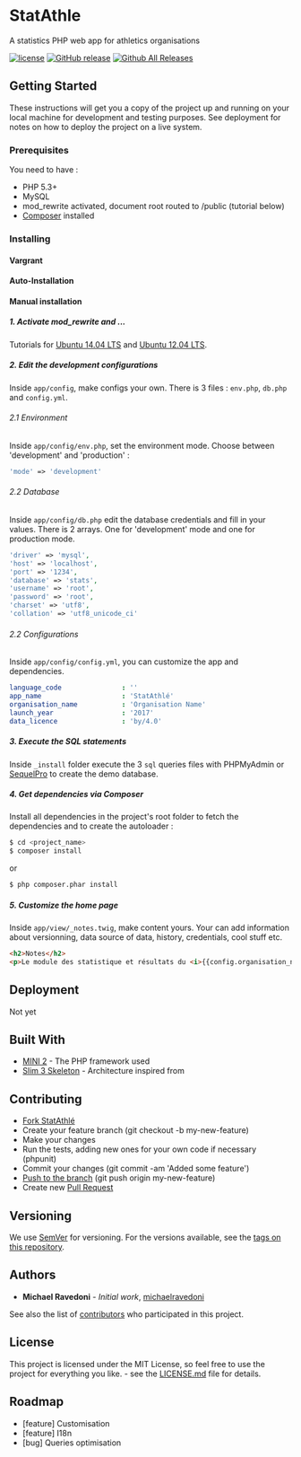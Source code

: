 # StatAthle

A statistics PHP web app for athletics organisations

[![license](https://img.shields.io/github/license/michaelravedoni/statathle.svg)]()
[![GitHub release](https://img.shields.io/github/release/michaelravedoni/statathle.svg)]()
[![Github All Releases](https://img.shields.io/github/downloads/michaelravedoni/atom/statathle.svg)]()

## Getting Started

These instructions will get you a copy of the project up and running on your local machine for development and testing purposes. See deployment for notes on how to deploy the project on a live system.

### Prerequisites

You need to have :

- PHP 5.3+
- MySQL
- mod_rewrite activated, document root routed to /public (tutorial below)
- [Composer](https://getcomposer.org/download/) installed

### Installing

#### Vargrant

#### Auto-Installation

#### Manual installation

##### 1. Activate mod_rewrite and ...

Tutorials for [Ubuntu 14.04 LTS](http://www.dev-metal.com/enable-mod_rewrite-ubuntu-14-04-lts/) and 
[Ubuntu 12.04 LTS](http://www.dev-metal.com/enable-mod_rewrite-ubuntu-12-04-lts/).

##### 2. Edit the development configurations

Inside `app/config`, make configs your own. There is 3 files : `env.php`, `db.php` and `config.yml`.

###### 2.1 Environment

Inside `app/config/env.php`, set the environment mode. Choose between 'development' and 'production' :

```php
'mode' => 'development'
```

###### 2.2 Database

Inside `app/config/db.php` edit the database credentials and fill in your values. There is 2 arrays. One for 'development' mode and one for production mode.

```php
'driver' => 'mysql',
'host' => 'localhost',
'port' => '1234',
'database' => 'stats',
'username' => 'root',
'password' => 'root',
'charset' => 'utf8',
'collation' => 'utf8_unicode_ci'
```

###### 2.2 Configurations

Inside `app/config/config.yml`, you can customize the app and dependencies.

```yml
language_code               : ''
app_name                    : 'StatAthlé'
organisation_name           : 'Organisation Name'
launch_year                 : '2017'
data_licence                : 'by/4.0'

```

##### 3. Execute the SQL statements
 
Inside `_install` folder execute the 3 `sql` queries files with PHPMyAdmin or [SequelPro](https://github.com/sequelpro/sequelpro) to create the demo database.

##### 4. Get dependencies via Composer
 
Install all dependencies in the project's root folder to fetch the dependencies and to create the autoloader :

```bash
$ cd <project_name>
$ composer install
```

or 

```bash
$ php composer.phar install
```
##### 5. Customize the home page

Inside `app/view/_notes.twig`, make content yours. Your can add information about versionning, data source of data, history, credentials, cool stuff etc.

```html
<h2>Notes</h2>
<p>Le module des statistique et résultats du <i>{{config.organisation_name}}</i> est en version beta. Il reprend d'anciennes bases de résultats allant de 1962 à 2010 et pouvant contenir des erreurs et bugs (résultats, disciplines, noms, dates). C'est pour cette raison que vos réclamations ou annonces d'erreurs sont les bienvenue. Vous pouvez nous les signaler grâce au bouton bleu <em>Signaler une erreur</em> en haut à gauche de la page.</p>
```

## Deployment

Not yet

## Built With

* [MINI 2](https://github.com/panique/mini2) - The PHP framework used
* [Slim 3 Skeleton](https://github.com/aurmil/slim3-skeleton) - Architecture inspired from

## Contributing

* [Fork StatAthlé](https://help.github.com/articles/fork-a-repo/)
* Create your feature branch (git checkout -b my-new-feature)
* Make your changes
* Run the tests, adding new ones for your own code if necessary (phpunit)
* Commit your changes (git commit -am 'Added some feature')
* [Push to the branch](https://help.github.com/articles/pushing-to-a-remote/) (git push origin my-new-feature)
* Create new [Pull Request](https://help.github.com/articles/about-pull-requests/)

## Versioning

We use [SemVer](http://semver.org/) for versioning. For the versions available, see the [tags on this repository](https://github.com/michaelravedoni/statathle/tags). 

## Authors

* **Michael Ravedoni** - *Initial work*, [michaelravedoni](https://github.com/michaelravedoni)

See also the list of [contributors](https://github.com/michaelravedoni/statathle/contributors) who participated in this project.

## License

This project is licensed under the MIT License, so feel free to use the project for everything you like. - see the [LICENSE.md](LICENSE.md) file for details.

## Roadmap

* [feature] Customisation
* [feature] I18n
* [bug] Queries optimisation
